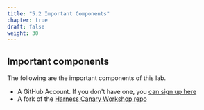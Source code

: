 ```yaml
---
title: "5.2 Important Components"
chapter: true
draft: false
weight: 30
---
```

## Important components

The following are the important components of this lab.  

* A GitHub Account.  If you don't have one, you [can sign up here](https://github.com/join)
* A fork of the [Harness Canary Workshop repo](https://github.com/ravilach/harness-canary-workshop)
